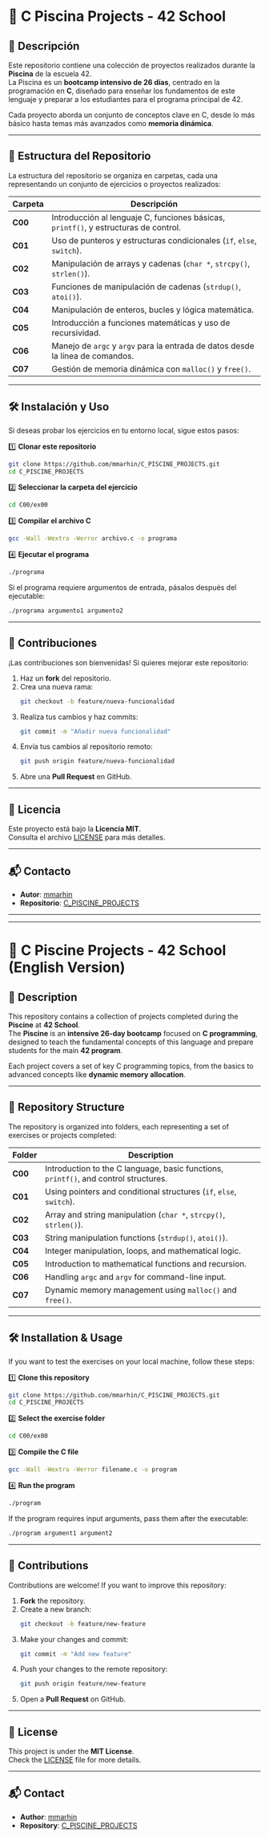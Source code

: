 # 🚀 C Piscina Projects - 42 School

## 📌 Descripción

Este repositorio contiene una colección de proyectos realizados durante la **Piscina** de la escuela 42.  
La Piscina es un **bootcamp intensivo de 26 días**, centrado en la programación en **C**, diseñado para enseñar los fundamentos de este lenguaje y preparar a los estudiantes para el programa principal de 42.

Cada proyecto aborda un conjunto de conceptos clave en C, desde lo más básico hasta temas más avanzados como **memoria dinámica**.

---

## 📂 Estructura del Repositorio

La estructura del repositorio se organiza en carpetas, cada una representando un conjunto de ejercicios o proyectos realizados:

| Carpeta | Descripción |
|---------|------------|
| **C00** | Introducción al lenguaje C, funciones básicas, `printf()`, y estructuras de control. |
| **C01** | Uso de punteros y estructuras condicionales (`if`, `else`, `switch`). |
| **C02** | Manipulación de arrays y cadenas (`char *`, `strcpy()`, `strlen()`). |
| **C03** | Funciones de manipulación de cadenas (`strdup()`, `atoi()`). |
| **C04** | Manipulación de enteros, bucles y lógica matemática. |
| **C05** | Introducción a funciones matemáticas y uso de recursividad. |
| **C06** | Manejo de `argc` y `argv` para la entrada de datos desde la línea de comandos. |
| **C07** | Gestión de memoria dinámica con `malloc()` y `free()`. |

---

## 🛠️ Instalación y Uso

Si deseas probar los ejercicios en tu entorno local, sigue estos pasos:

1️⃣ **Clonar este repositorio**  
```bash
git clone https://github.com/mmarhin/C_PISCINE_PROJECTS.git
cd C_PISCINE_PROJECTS
```

2️⃣ **Seleccionar la carpeta del ejercicio**  
```bash
cd C00/ex00
```

3️⃣ **Compilar el archivo C**  
```bash
gcc -Wall -Wextra -Werror archivo.c -o programa
```

4️⃣ **Ejecutar el programa**  
```bash
./programa
```

Si el programa requiere argumentos de entrada, pásalos después del ejecutable:
```bash
./programa argumento1 argumento2
```

---

## 🤝 Contribuciones

¡Las contribuciones son bienvenidas! Si quieres mejorar este repositorio:

1. Haz un **fork** del repositorio.
2. Crea una nueva rama:
   ```bash
   git checkout -b feature/nueva-funcionalidad
   ```
3. Realiza tus cambios y haz commits:
   ```bash
   git commit -m "Añadir nueva funcionalidad"
   ```
4. Envía tus cambios al repositorio remoto:
   ```bash
   git push origin feature/nueva-funcionalidad
   ```
5. Abre una **Pull Request** en GitHub.

---

## 📜 Licencia

Este proyecto está bajo la **Licencia MIT**.  
Consulta el archivo [LICENSE](LICENSE) para más detalles.

---

## 📬 Contacto

- **Autor**: [mmarhin](https://github.com/mmarhin)
- **Repositorio**: [C_PISCINE_PROJECTS](https://github.com/mmarhin/C_PISCINE_PROJECTS)

---

---

# 🚀 C Piscine Projects - 42 School (English Version)

## 📌 Description

This repository contains a collection of projects completed during the **Piscine** at **42 School**.  
The **Piscine** is an **intensive 26-day bootcamp** focused on **C programming**, designed to teach the fundamental concepts of this language and prepare students for the main **42 program**.

Each project covers a set of key C programming topics, from the basics to advanced concepts like **dynamic memory allocation**.

---

## 📂 Repository Structure

The repository is organized into folders, each representing a set of exercises or projects completed:

| Folder | Description |
|--------|------------|
| **C00** | Introduction to the C language, basic functions, `printf()`, and control structures. |
| **C01** | Using pointers and conditional structures (`if`, `else`, `switch`). |
| **C02** | Array and string manipulation (`char *`, `strcpy()`, `strlen()`). |
| **C03** | String manipulation functions (`strdup()`, `atoi()`). |
| **C04** | Integer manipulation, loops, and mathematical logic. |
| **C05** | Introduction to mathematical functions and recursion. |
| **C06** | Handling `argc` and `argv` for command-line input. |
| **C07** | Dynamic memory management using `malloc()` and `free()`. |

---

## 🛠️ Installation & Usage

If you want to test the exercises on your local machine, follow these steps:

1️⃣ **Clone this repository**  
```bash
git clone https://github.com/mmarhin/C_PISCINE_PROJECTS.git
cd C_PISCINE_PROJECTS
```

2️⃣ **Select the exercise folder**  
```bash
cd C00/ex00
```

3️⃣ **Compile the C file**  
```bash
gcc -Wall -Wextra -Werror filename.c -o program
```

4️⃣ **Run the program**  
```bash
./program
```

If the program requires input arguments, pass them after the executable:
```bash
./program argument1 argument2
```

---

## 🤝 Contributions

Contributions are welcome! If you want to improve this repository:

1. **Fork** the repository.
2. Create a new branch:
   ```bash
   git checkout -b feature/new-feature
   ```
3. Make your changes and commit:
   ```bash
   git commit -m "Add new feature"
   ```
4. Push your changes to the remote repository:
   ```bash
   git push origin feature/new-feature
   ```
5. Open a **Pull Request** on GitHub.

---

## 📜 License

This project is under the **MIT License**.  
Check the [LICENSE](LICENSE) file for more details.

---

## 📬 Contact

- **Author**: [mmarhin](https://github.com/mmarhin)
- **Repository**: [C_PISCINE_PROJECTS](https://github.com/mmarhin/C_PISCINE_PROJECTS)
